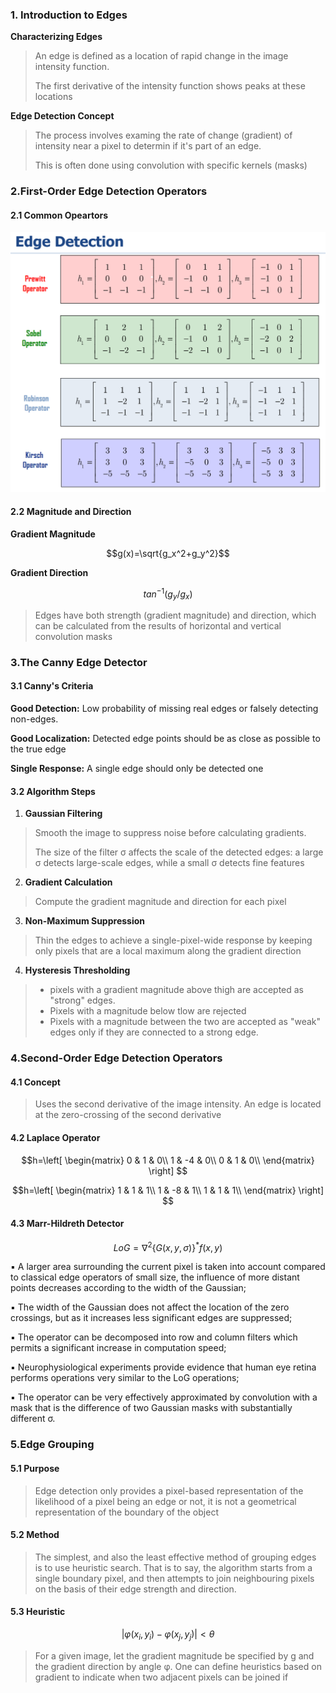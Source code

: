 ### 1. Introduction to Edges

**Characterizing Edges**

>An edge is defined as a location of rapid change in the image intensity function.
>
>The first derivative of the intensity function shows peaks at these locations

**Edge Detection Concept**

>The process involves examing the rate of change (gradient) of intensity near a pixel to determin if it's part of an edge.
>
>This is often done using convolution with specific kernels (masks)

### 2.First-Order Edge Detection Operators

#### 2.1 Common Opeartors

![](../image/EdgeDetectionOperators.png)
#### 2.2 Magnitude and Direction

**Gradient Magnitude**

$$g(x)=\sqrt{g_x^2+g_y^2}$$

**Gradient Direction**

$$tan^{-1}(g_{y}/g_{x})$$
>Edges have both strength (gradient magnitude) and direction, which can be calculated from the results of horizontal and vertical convolution masks


### 3.The Canny Edge Detector

#### 3.1 Canny's Criteria

**Good Detection:** Low probability of missing real edges or falsely detecting non-edges.

**Good Localization:** Detected edge points should be as close as possible to the true edge

**Single Response:** A single edge should only be detected one

#### 3.2 Algorithm Steps

1. **Gaussian Filtering**

> Smooth the image to suppress noise before calculating gradients. 
> 
> The size of the filter σ affects the scale of the detected edges: a large σ detects large-scale edges, while a small σ detects fine features

2. **Gradient Calculation**

>Compute the gradient magnitude and direction for each pixel

3. **Non-Maximum Suppression**

>Thin the edges to achieve a single-pixel-wide response by keeping only pixels that are a local maximum along the gradient direction

4. **Hysteresis Thresholding**

>* pixels with a gradient magnitude above thigh​ are accepted as "strong" edges.
>* Pixels with a magnitude below tlow​ are rejected
>* Pixels with a magnitude between the two are accepted as "weak" edges only if they are connected to a strong edge.

### 4.Second-Order Edge Detection Operators

#### 4.1 Concept

>Uses the second derivative of the image intensity. An edge is located at the zero-crossing of the second derivative

#### 4.2 Laplace Operator

$$h=\left[
\begin{matrix}
0 & 1 & 0\\
1 & -4 & 0\\
0 & 1 & 0\\
\end{matrix}
\right]
$$

$$h=\left[
\begin{matrix}
1 & 1 & 1\\
1 & -8 & 1\\
1 & 1 & 1\\
\end{matrix}
\right]
$$

#### 4.3 Marr-Hildreth Detector

$$LoG=\nabla^2\{G(x,y,\sigma)\}^*f(x,y) $$

▪ A larger area surrounding the current pixel is taken into account compared to classical edge operators of small size, the influence of more distant points decreases according to the width of the Gaussian;

▪ The width of the Gaussian does not affect the location of the zero crossings, but as it
increases less significant edges are suppressed;

▪ The operator can be decomposed into row and column filters which permits a significant increase in computation speed;

▪ Neurophysiological experiments provide evidence that human eye retina performs
operations very similar to the LoG operations;

▪ The operator can be very effectively approximated by convolution with a mask that is the difference of two Gaussian masks with substantially different σ.

### 5.Edge Grouping

#### 5.1 Purpose

>Edge detection only provides a pixel-based representation of the likelihood of a
>pixel being an edge or not, it is not a geometrical representation of the boundary
>of the object

#### 5.2 Method

>The simplest, and also the least effective method of grouping edges is to use
>heuristic search. That is to say, the algorithm starts from a single boundary
>pixel, and then attempts to join neighbouring pixels on the basis of their edge
>strength and direction.

#### 5.3 Heuristic

$$|φ(x_i,y_i)-φ(x_j,y_j)|<\theta$$

>For a given image, let the gradient magnitude be specified by g and the gradient
>direction by angle φ. One can define heuristics based on gradient to indicate
>when two adjacent pixels can be joined if